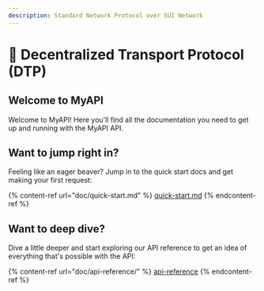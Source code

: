 ```yaml
---
description: Standard Network Protocol over SUI Network
---
```


# 🔄 Decentralized Transport Protocol (DTP)

## Welcome to MyAPI

Welcome to MyAPI! Here you'll find all the documentation you need to get up and running with the MyAPI API.

## Want to jump right in?

Feeling like an eager beaver? Jump in to the quick start docs and get making your first request:

{% content-ref url="doc/quick-start.md" %}
[quick-start.md](doc/quick-start.md)
{% endcontent-ref %}

## Want to deep dive?

Dive a little deeper and start exploring our API reference to get an idea of everything that's possible with the API:

{% content-ref url="doc/api-reference/" %}
[api-reference](doc/api-reference/)
{% endcontent-ref %}
